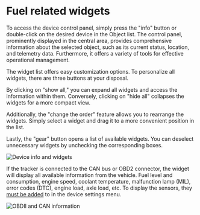 # Fuel related widgets

To access the device control panel, simply press the "info" button or double-click on the desired device in the Object list. The control panel, prominently displayed in the central area, provides comprehensive information about the selected object, such as its current status, location, and telemetry data. Furthermore, it offers a variety of tools for effective operational management.

The widget list offers easy customization options. To personalize all widgets, there are three buttons at your disposal.

By clicking on "show all," you can expand all widgets and access the information within them. Conversely, clicking on "hide all" collapses the widgets for a more compact view.

Additionally, the "change the order" feature allows you to rearrange the widgets. Simply select a widget and drag it to a more convenient position in the list.

Lastly, the "gear" button opens a list of available widgets. You can deselect unnecessary widgets by unchecking the corresponding boxes.

![Device info and widgets](https://www.navixy.com/wp-content/uploads/2021/10/general_view_600-1.png)

If the tracker is connected to the CAN bus or OBD2 connector, the widget will display all available information from the vehicle. Fuel level and consumption, engine speed, coolant temperature, malfunction lamp (MIL), error codes (DTC), engine load, axle load, etc. To display the sensors, they [must be added](https://docs.navixy.com/user-guide/devices-and-settings) to in the device settings menu.

![OBDII and CAN information](https://www.navixy.com/wp-content/uploads/2021/02/obdwidgeten.png)
